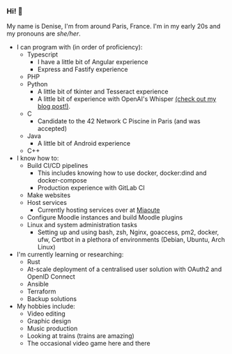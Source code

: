 ### Hi! 👋

My name is Denise, I'm from around Paris, France.
I'm in my early 20s and my pronouns are *she/her*.

- I can program with (in order of proficiency):
  - Typescript
    - I have a little bit of Angular experience
    - Express and Fastify experience
  - PHP
  - Python
    - A little bit of tkinter and Tesseract experience
    - A little bit of experience with OpenAI's Whisper [(check out my blog post!)](https://blog.3644859.xyz/posts/lcv_subtitles_en).
  - C
    - Candidate to the 42 Network C Piscine in Paris (and was accepted)
  - Java
    - A little bit of Android experience
  - C++
- I know how to:
  - Build CI/CD pipelines
    - This includes knowing how to use docker, docker:dind and docker-compose
    - Production experience with GitLab CI
  - Make websites
  - Host services
    - Currently hosting services over at [Miaoute](http://miaoute.live)
  - Configure Moodle instances and build Moodle plugins
  - Linux and system administration tasks
    - Setting up and using bash, zsh, Nginx, goaccess, pm2, docker, ufw, Certbot in a plethora of environments (Debian, Ubuntu, Arch Linux)
- I'm currently learning or researching:
  - Rust
  - At-scale deployment of a centralised user solution with OAuth2 and OpenID Connect
  - Ansible
  - Terraform
  - Backup solutions
- My hobbies include:
  - Video editing
  - Graphic design
  - Music production
  - Looking at trains (trains are amazing)
  - The occasional video game here and there
